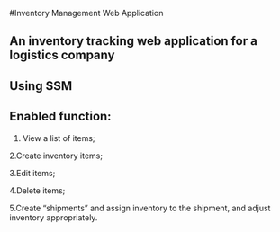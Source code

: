 #Inventory Management Web Application  

 ## An inventory tracking web application for a logistics company



## Using SSM
## Enabled function:


  1. View a list of items;

  2.Create inventory items;

  3.Edit items;

  4.Delete items;

  5.Create “shipments” and assign inventory to the shipment, and adjust inventory appropriately.



